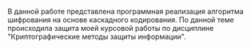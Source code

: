 В данной работе представлена программная реализация алгоритма шифрования на основе каскадного кодирования. По данной теме происходила защита моей курсовой работы по дисциплине "Криптографические методы защиты информации".
